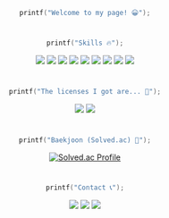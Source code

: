 <div align="center">

```C
printf("Welcome to my page! 😀");
```
#

```C
printf("Skills 🔥");
```

<img src="https://img.shields.io/badge/C-007396?style=flat&logo=c&logoColor=white" />
<img src="https://img.shields.io/badge/C%20Sharp-239120?style=flat&logo=sharp&logoColor=white" />
<img src="https://img.shields.io/badge/Python-3776AB?style=flat&logo=python&logoColor=yellow" />
<img src="https://img.shields.io/badge/Linux-FCC624?style=flat&logo=linux&logoColor=black" />
<img src="https://img.shields.io/badge/Unity-FFFFFF?style=flat&logo=unity&logoColor=black" />
<img src="https://img.shields.io/badge/Flutter-02569B?style=flat&logo=flutter&logoColor=white" />
<img src="https://img.shields.io/badge/Figma-F24E1E?style=flat&logo=figma&logoColor=white" />
<img src="https://img.shields.io/badge/GitHub-000000?style=flat&logo=github&logoColor=white" />
<img src="https://img.shields.io/badge/FL%20Studio-123456?style=flat&logo=instacart&logoColor=orange" />

#

```C
printf("The licenses I got are... 🤔");
```

<img src="https://img.shields.io/badge/데아터분석준전문가(ADsP)-3153d2" />
<img src="https://img.shields.io/badge/정보처리기능사-3f3f3f" />

#

```C
printf("Baekjoon (Solved.ac) 📖");
```
[![Solved.ac Profile](http://mazassumnida.wtf/api/mini/generate_badge?boj=qoralsdn505)](https://solved.ac/qoralsdn505)

#
  
```C
printf("Contact 📞");
```
  
<p>
  <a href="https://www.ajou.ac.kr/kr/index.do" target="_blank"><img src="https://img.shields.io/badge/Ajou Univ-144B87?style=flat-square&logo=googlescholar&logoColor=white"/></a>
  <a href="https://www.instagram.com/qoralsdn55/" target="_blank"><img src="https://img.shields.io/badge/qoralsdn55-CB3F7C?style=flat-square&logo=Instagram&logoColor=white"/></a>
  <a href="mailto:qoralsdn505@gmail.com" target="_blank"><img src="https://img.shields.io/badge/qoralsdn505@gmail.com-EA4335?style=flat-square&logo=Gmail&logoColor=white"/></a>
</p>
</div>

